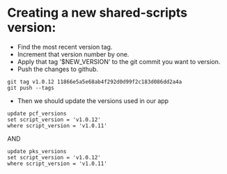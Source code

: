 # Creating a new shared-scripts version:

* Find the most recent version tag.
* Increment that version number by one.
* Apply that tag '$NEW_VERSION' to the git commit you want to version.
* Push the changes to github.

```
git tag v1.0.12 11866e5a5e68ab4f292d0d99f2c183d086dd2a4a
git push --tags
```

* Then we should update the versions used in our app

```
update pcf_versions
set script_version = 'v1.0.12'
where script_version = 'v1.0.11'
```
AND
```
update pks_versions
set script_version = 'v1.0.12'
where script_version = 'v1.0.11'
```
